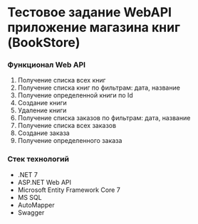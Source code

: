 # Тестовое задание WebAPI приложение магазина книг (BookStore)

### Функционал Web API
1. Получение списка всех книг
2. Получение списка книг по фильтрам: дата, название
3. Получение определенной книги по Id
4. Создание книги
5. Удаление книги
6. Получение списка заказов по фильтрам: дата, название
7. Получение списка всех заказов
8. Создание заказа
9. Получение определенного заказа

### Стек технологий
- .NET 7
- ASP.NET Web API
- Microsoft Entity Framework Core 7
- MS SQL
- AutoMapper
- Swagger
